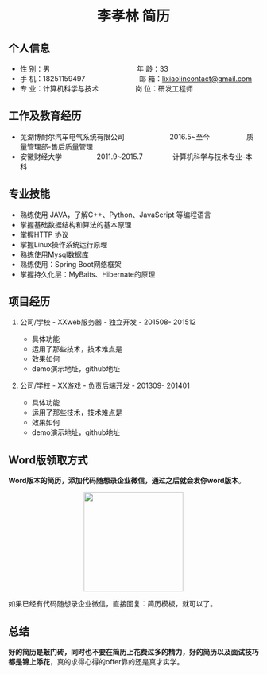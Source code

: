  <center>
     <h1>李孝林 简历</h1>
 </center>

## 个人信息

* 性 别：男&emsp;&emsp;&emsp;&emsp;&emsp;&emsp;&emsp;&emsp;&emsp;&emsp;&emsp;&emsp;&ensp;年 龄：33
* 手 机：18251159497 &emsp;&emsp;&emsp;&emsp;&emsp;&emsp;&emsp;&ensp;邮 箱：lixiaolincontact@gmail.com
* 专 业：计算机科学与技术 &emsp;&emsp;&emsp;&emsp;&emsp;岗 位：研发工程师

## 工作及教育经历

* 芜湖博耐尔汽车电气系统有限公司&emsp;&emsp;&emsp;&emsp;&emsp;&emsp;&ensp;2016.5~至今&emsp;&emsp;&emsp;&emsp;&emsp; 质量管理部-售后质量管理
* 安徽财经大学&emsp;&emsp;&emsp;&emsp;&emsp;2011.9~2015.7&emsp;&emsp;&emsp;&emsp; 计算机科学与技术专业-本科

## 专业技能

* 熟练使用 JAVA，了解C++、Python、JavaScript 等编程语言
* 掌握基础数据结构和算法的基本原理
* 掌握HTTP 协议
* 掌握Linux操作系统运行原理
* 熟练使用Mysql数据库
* 熟练使用：Spring Boot网络框架
* 掌握持久化层：MyBaits、Hibernate的原理

## 项目经历

1. 公司/学校 - XXweb服务器 - 独立开发 - 201508- 201512
    * 具体功能
    * 运用了那些技术，技术难点是
    * 效果如何
    * demo演示地址，github地址

2. 公司/学校 - XX游戏 - 负责后端开发 - 201309- 201401
    * 具体功能
    * 运用了那些技术，技术难点是
    * 效果如何
    * demo演示地址，github地址

## Word版领取方式

**Word版本的简历，添加代码随想录企业微信，通过之后就会发你word版本**。

<div align="center"><img src="https://code-thinking-1253855093.file.myqcloud.com/pics/20240328164645.png" data-img="1" width="200" height="200"></img></div>

如果已经有代码随想录企业微信，直接回复：简历模板，就可以了。

## 总结

**好的简历是敲门砖，同时也不要在简历上花费过多的精力，好的简历以及面试技巧都是锦上添花**，真的求得心得的offer靠的还是真才实学。


